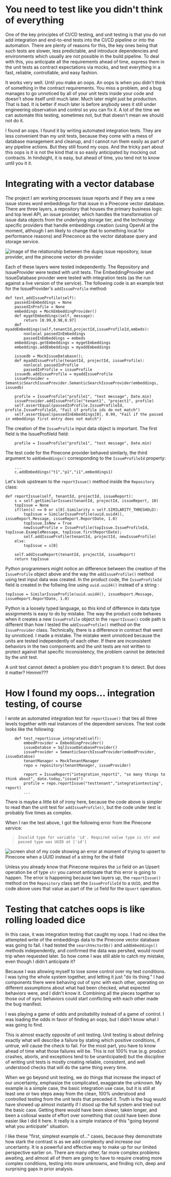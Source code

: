 You need to test like you didn't think of everything
=============================================================


One of the key principles of CI/CD testing, and unit testing is that you
do not add integration and end-to-end tests into the CI/CD pipeline or into the
automation. There are plenty of reasons for this, the key ones being that
such tests are slower, less predictable, and introduce dependencies and environments
which usually are not possible in the build pipeline. To deal with this,
you anticipate all the requirements ahead of time, express them in the unit
tests as contract expectations via mocks, and test everything in a fast, reliable,
controllable, and easy fashion.

It works very well. Until you make an oops. An oops is when you didn't think of something
in the contract requirements. You miss a problem, and a bug manages to go unnoticed by
all of your unit tests inside your code and doesn't show itself until much later. Much later
might just be production. That is bad. It is better if much later is before anybody sees it
still under engineering observation and control so you can fix it. A lot of the time we
can automate this testing, sometimes not, but that doesn't mean we should not do it.

I found an oops. I found it by writing automated integration tests. They are less convenient
than my unit tests, because they come with a mess of database management and cleanup, and
I cannot run them easily as part of any pipeline actions. But they still found my oops. And the
tricky part about this oops is it is not the kind that is so easily anticipated by
mocking out contracts. In hindsight, it is easy, but ahead of time, you tend not to
know until you it it.

Integrating with a vector database
=============================================================
The project I am working processes issue reports and if they
are a new issue stores word embeddings for that issue in
a Pinecone vector database. There are three layers, a repository
that houses the primary business logic and top level API, an
issue provider, which handles the transformation of issue data objects
from the underlying storage tier, and the technology specific
providers that handle embeddings creation (using OpenAI at the moment,
although I am likely to change that to something local for performance
reasons) and Pineconce as the vector database query and storage service.

![image of the relationship between the dupiq issue repository, issue provider, and the pinecone vector db provider](/assets/dupiq_reportissue.png)

Each of these layers were tested independently. The Repository and IssueProvider
were tested with unit tests. The EmbeddingProvider and IssueDatabase provider
were tested with integration tests (as the run against a live version of the
service). The following code is an example test for the IssueProvider's
`addIssueProfile` method:

```
def test_addIssueProfile(self):
    passedInEmbeddings = None
    passedInProfile = None
    embeddings = MockEmbeddingProvider()
    def mygetEmbeddings(self, message):
        return [0.99,0.98,0.97]
    def myaddEmbeddings(self,tenantId,projectId,issueProfileId,embeds):
        nonlocal passedInEmbeddings
        passedInEmbeddings = embeds
    embeddings.getEmbeddings = mygetEmbeddings
    embeddings.addEmbeddings = myaddEmbeddings
        
    issuedb = MockIssueDatabase();        
    def myaddIssueProfile(tenantId, projectId, issueProfile):
        nonlocal passedInProfile
        passedInProfile = issueProfile
    issuedb.addIssueProfile = myaddIssueProfile
    issueProvider = SemanticSearchIssueProvider.SemanticSearchIssueProvider(embeddings, issuedb)

    profile = IssueProfile("profile1", "test message", Date.min)
    issueProvider.addIssueProfile("tenant1", "project1", profile)
    self.assertEqual(passedInProfile.IssueProfileId, profile.IssueProfileId, "Fail if profile ids do not match")
    self.assertEqual(passedInEmbeddings[0], 0.99, "Fail if the passed in embeddings first entry does not match")
```
The creation of the `IssueProfile` input data object is important. The first field is the IssueProfileId field:
```
    profile = IssueProfile("profile1", "test message", Date.min)
```
The test code for the Pinecone provider behaved similarly, the third argument to `addEmbeddings()`
corresponding to the `IssueProfileId` property:
```
    ...
    c.addEmbeddings("t1","p1","i1",embeddings1)
```

Let's look upstream to the `reportIssue()` method inside the `Repository` class:
```
def reportIssue(self, tenantId, projectId, issueReport):
    s = self.getSimilarIssues(tenantId, projectId, issueReport, 10)
    topIssue = None
    if(len(s) == 0 or s[0].Similarity < self.SIMILARITY_THRESHOLD):
        topIssue = SimilarIssueProfile(uuid.uuid4(), issueReport.Message, issueReport.ReportDate, 1.0)
        topIssue.IsNew = True
        newIssueProfile = IssueProfile(topIssue.IssueProfileId, topIssue.ExampleMessage, topIssue.firstReportDate);
        self.addIssueProfile(tenantId, projectId, newIssueProfile)
    else:
        topIssue = s[0]

    self.addIssueReport(tenantId, projectId, issueReport)
    return topIssue
```
Python programmers might notice an difference between the creation of the `IssueProfile` object
above and the way the `addIssueProfile()` method using test input data was created. In the
product code, the `IssueProfileId` field is created in the follwing line using `uuid.uuid4()` instead of
a string :
```
topIssue = SimilarIssueProfile(uuid.uuid4(), issueReport.Message, issueReport.ReportDate, 1.0)
```
Python is a loosely typed language, so this kind of difference in data type
assignments is easy to do by mistake. The way the product code behaves when it creates
a new `IssueProfile` object in the `reportIssue()` code path is different than how
I tested the `addIssueProfile()` method on the `IssueProvider` class. Technically, there
is a difference in contract that went by unnoticed. I made a mistake. The mistake
went unnoticed because the units are tested independently of each other. If there are
inconsistent behaviors in the two components and the unit tests are not written
to protect against that specific inconsistency, the problem cannot be
detected by the unit test.

A unit test cannot detect a problem you didn't program it to detect. But does
it matter? Hmmm???

How I found my oops... integration testing, of course
==============================================================
I wrote an automated integration test for `reportIssue()` that ties all three levels
together with real instances of the dependent services. The test code
looks like the following:
```
    def test_reportissue_integrated(self):
        embedProvider = EmbeddingProvider()
        issueDatabse = SqlIssueDatabaseProvider()
        issueProvider = SemanticSearchIssueProvider(embedProvider, issueDatabse)
        tenantManager = MockTenantManager
        repo = repository(tenantManager, issueProvider)
        
        report = IssueReport("integration_report1", "so many things to think about", date.today,"issue1")
        profile = repo.reportIssue("testtenant","integrationtesting", report)
        ...
```
There is maybe a little bit of irony here, because the code above is
simpler to read than the unit test for `addIssueProfile()`, but the code under test
is probably five times as complex.

When I ran the test above, I got the following error from the Pinecone service:
> `Invalid type for variable 'id'. Required value type is str and passed type was UUID at ['id']`

![screen shot of my code showing an error at moment of trying to upsert to Pinecone when a UUID instead of a string for the id field](/assets/pinecone_nonstringiderror.png)

Unless you already know that Pinecone requires the `id` field on an Upsert operation be of
type `str` you cannot anticipate that this error is going to happen. The error is happening
because two layers up, the `reportIssue()` method on the `Repository` class set the `IssueProfileId` to
a `UUID`, and the code above uses that value as part of the `id` field for the `Upsert` operation.

Testing that catches oops is like rolling loaded dice
=============================================================
In this case, it was integration testing that caught my oops. I had no idea the attempted
write of the embeddings data to the Pinecone vector database was going to fail. I had
tested the `searchVectorDb()` and `addEmbeddings()` methods independently, and confirmed
the data was persited, would round trip when requested later. So how come I was still
able to catch my mistake, even though I didn't anticipate it?

Because I was allowing myself to lose some control over my test conditions. I
was tying the whole system together, and letting it just "do its thing." I
had components there were behaving out of sync with each other, operating
on different assumptions about what had been checked, what expected behaviors
were, and I didn't know it. Combining all the pieces together so those out
of sync behaviors could start conflicting with each other made the bug manifest.

I was playing a game of odds and probability instead of a game of control. I was
loading the odds in favor of finding an oops, but I didn't know what I was
going to find.

This is almost exactly opposite of unit testing. Unit testing is 
about defining exactly what will describe a failure by stating which positive
conditions, if untrue, will cause the check to fail. For the most part, you
have to know ahead of time what those failures will be. This is not 100% true
(e.g. product crashes, aborts, and exceptions tend to be unanticipated) but
the discipline of writing unit tests is mostly creating reliable, consistent, and
well understood checks that will do the same thing every time.

When we go beyond unit testing, we do things that increase the impact of our
uncertainty, emphasize the complicated, exaggerate the unknown. My example is a simple
case, the basic integration use case, but it is still at least one or two steps
away from the clean, 100% understood and controlled testing from the unit
tests that preceded it. Truth is the bug wuuld have showed up almost instantly
if I stood up the full system and tried out the basic case. Getting there would have
been slower, taken longer, and been a collosal waste of effort over something
that could have been done easier like I did it here. It really is a simple instance
of this "going beyond what you anticipate" situation.

I like these "first, simplest example of..." cases, because they demonstrate how
stark the contrast is as we add complexity and increase our uncertainty. It is a
powerful and effective way to make up for our limited perspective earlier on. There
are many other, far more complex problems awaiting, and almost all of them are going
to have to require creating more complex conditions, testing into more unknowns, and
finding rich, deep and surprising gaps in prior analysis.

